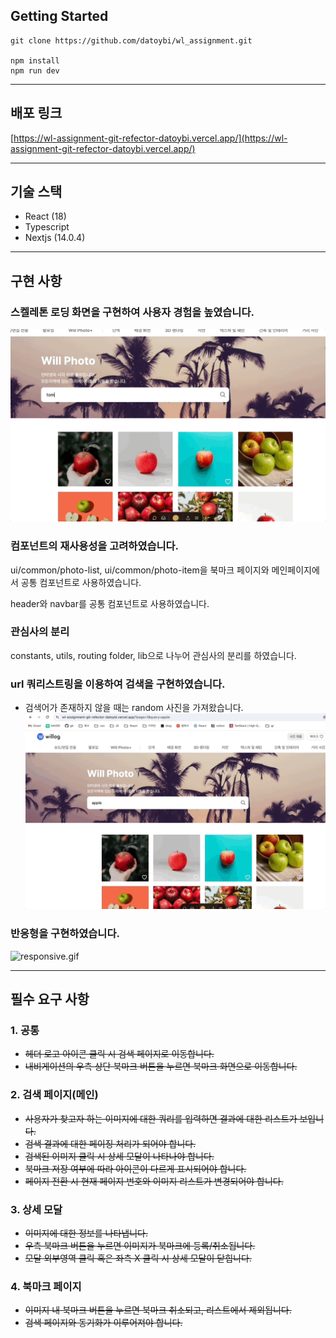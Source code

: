 ## **Getting Started**

```
git clone https://github.com/datoybi/wl_assignment.git

npm install
npm run dev
```

---

## 배포 링크

[https://wl-assignment-git-refector-datoybi.vercel.app/](https://wl-assignment-git-refector-datoybi.vercel.app/)

---

## 기술 스택

- React (18)
- Typescript
- Nextjs (14.0.4)

---

## 구현 사항

### 스켈레톤 로딩 화면을 구현하여 사용자 경험을 높였습니다.

![skeleton.gif](./docs/skeleton.gif)

### 컴포넌트의 재사용성을 고려하였습니다.

ui/common/photo-list, ui/common/photo-item을 북마크 페이지와 메인페이지에서 공통 컴포넌트로 사용하였습니다.

header와 navbar를 공통 컴포넌트로 사용하였습니다.

### 관심사의 분리

constants, utils, routing folder, lib으로 나누어 관심사의 분리를 하였습니다.

### url 쿼리스트링을 이용하여 검색을 구현하였습니다.

- 검색어가 존재하지 않을 때는 random 사진을 가져왔습니다.
  ![url.gif](./docs/url.gif)

### 반응형을 구현하였습니다.

![responsive.gif](./docs/responsive.gif)

---

## 필수 요구 사항

### 1. 공통

- ~~헤더 로고 아이콘 클릭 시 검색 페이지로 이동합니다.~~
- ~~내비게이션의 우측 상단 북마크 버튼을 누르면 북마크 화면으로 이동합니다.~~

### 2. 검색 페이지(메인)

- ~~사용자가 찾고자 하는 이미지에 대한 쿼리를 입력하면 결과에 대한 리스트가 보입니다.~~
- ~~검색 결과에 대한 페이징 처리가 되어야 합니다.~~
- ~~검색된 이미지 클릭 시 상세 모달이 나타나야 합니다.~~
- ~~북마크 저장 여부에 따라 아이콘이 다르게 표시되어야 합니다.~~
- ~~페이지 전환 시 현재 페이지 번호와 이미지 리스트가 변경되어야 합니다.~~

### 3. 상세 모달

- ~~이미지에 대한 정보를 나타냅니다.~~
- ~~우측 북마크 버튼을 누르면 이미지가 북마크에 등록/취소됩니다.~~
- ~~모달 외부영역 클릭 혹은 좌측 X 클릭 시 상세 모달이 닫힙니다.~~

### 4. 북마크 페이지

- ~~이미지 내 북마크 버튼을 누르면 북마크 취소되고, 리스트에서 제외됩니다.~~
- ~~검색 페이지와 동기화가 이루어져야 합니다.~~
